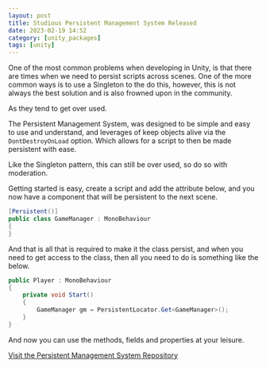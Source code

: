 ```yaml
---
layout: post
title: Studious Persistent Management System Released
date: 2023-02-19 14:52
category: [unity_packages]
tags: [unity]
---
```


One of the most common problems when developing in Unity, is that there are times when we need to persist scripts across scenes. One of the more common ways is to use a Singleton to the do this, however, this is not always the best solution and is also frowned upon in the community. 

As they tend to get over used.

The Persistent Management System, was designed to be simple and easy to use and understand, and leverages of keep objects alive via the `DontDestroyOnLoad` option. Which allows for a script to then be made persistent with ease.

Like the Singleton pattern, this can still be over used, so do so with moderation.

Getting started is easy, create a script and add the attribute below, and you now have a component that will be persistent to the next scene.

```csharp
[Persistent()]
public class GameManager : MonoBehaviour
{
}
```

And that is all that is required to make it the class persist, and when you need to get access to the class, then all you need to do is something like the below.

```csharp
public Player : MonoBehaviour
{
    private void Start()
    {
        GameManager gm = PersistentLocator.Get<GameManager>();
    }
}
```

And now you can use the methods, fields and properties at your leisure.

<a href="https://github.com/Studious-Games/PersistentManagementSystem">Visit the Persistent Management System Repository</a>
